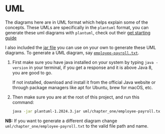 # UML

The diagrams here are in UML format which helps explain some of the concepts. These UMLs are specifically in the `plantuml` format, you can generate these uml diagrams with `plantuml`, check out their [get starting guide](https://plantuml.com/starting)

I also included the [jar file](/plantuml-1.2024.3.jar) you can use on your own to generate these UML diagrams. To generate a UML diagram, say [`employee-payroll.txt`](/uml/chapter_one/employee-payroll.txt).

1. First make sure you have java installed on your system by typing `java -version` in your terminal, if you get a response and it is above Java 8, you are good to go.

    If not installed, download and install it from the official Java website or through package managers like apt for Ubuntu, brew for macOS, etc.

2. Then make sure you are at the root of this project, and run this command:

    ```bash
    java -jar plantuml-1.2024.3.jar uml/chapter_one/employee-payroll.txt
    ```

**NB:** If you want to generate a different diagram change `uml/chapter_one/employee-payroll.txt` to the valid file path and name.
